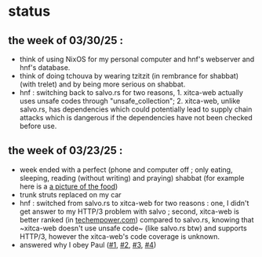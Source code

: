# status

## the week of 03/30/25 :
- think of using NixOS for my personal computer and hnf's webserver and hnf's database.
- think of doing tchouva by wearing tzitzit (in rembrance for shabbat) (with trelet) and by being more serious on shabbat.
- hnf : switching back to salvo.rs for two reasons, 1. xitca-web actually uses unsafe codes through "unsafe_collection"; 2. xitca-web, unlike salvo.rs, has dependencies which could potentially lead to supply chain attacks which is dangerous if the dependencies have not been checked before use.

## the week of 03/23/25 :
- week ended with a perfect (phone and computer off ; only eating, sleeping, reading (without writing) and praying) shabbat (for example here is a [a picture of the food](metada/3-23-25-week_perfect_shabbat.jpg))
- trunk struts replaced on my car
- hnf : switched from salvo.rs to xitca-web for two reasons : one, I didn't get answer to my HTTP/3 problem with salvo ; second, xitca-web is better ranked (in [techempower.com](https://www.techempower.com/benchmarks/#hw=ph&test=composite&section=data-r23)) compared to salvo.rs, knowing that ~xitca-web doesn't use unsafe code~ (like salvo.rs btw) and supports HTTP/3, however the xitca-web's code coverage is unknown.
- answered why I obey Paul ([#1](metada/3-23-25-week_J.P_message_1.PNG), [#2](metada/3-23-25-week_J.P_message_2.PNG), [#3](metada/3-23-25-week_J.P_message_3.PNG), [#4](metada/3-23-25-week_J.P_message_4.PNG))
